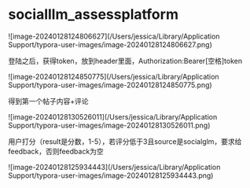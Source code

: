 # socialllm_assessplatform

![image-20240128124806627](/Users/jessica/Library/Application Support/typora-user-images/image-20240128124806627.png)

登陆之后，获得token，放到header里面，Authorization:Bearer[空格]token

![image-20240128124850775](/Users/jessica/Library/Application Support/typora-user-images/image-20240128124850775.png)

得到第一个帖子内容+评论

![image-20240128130526011](/Users/jessica/Library/Application Support/typora-user-images/image-20240128130526011.png)

用户打分（result是分数，1-5），若评分低于3且source是socialglm，要求给feedback，否则feedback为空

![image-20240128125934443](/Users/jessica/Library/Application Support/typora-user-images/image-20240128125934443.png)



